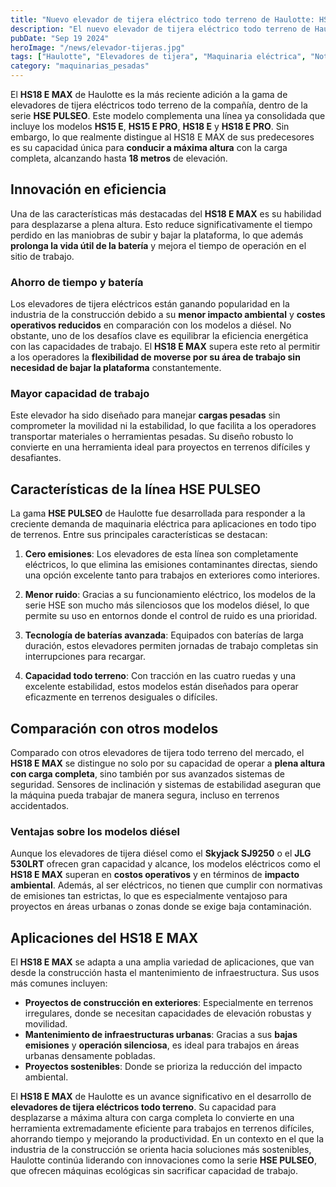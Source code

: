 ```yaml
---
title: "Nuevo elevador de tijera eléctrico todo terreno de Haulotte: HS18 E MAX"
description: "El nuevo elevador de tijera eléctrico todo terreno de Haulotte, el HS18 E MAX, destaca por su capacidad de conducir a máxima altura con carga completa, optimizando la eficiencia en el trabajo."
pubDate: "Sep 19 2024"
heroImage: "/news/elevador-tijeras.jpg"
tags: ["Haulotte", "Elevadores de tijera", "Maquinaria eléctrica", "Noticias"]
category: "maquinarias_pesadas"
---
```


El **HS18 E MAX** de Haulotte es la más reciente adición a la gama de elevadores de tijera eléctricos todo terreno de la compañía, dentro de la serie **HSE PULSEO**. Este modelo complementa una línea ya consolidada que incluye los modelos **HS15 E**, **HS15 E PRO**, **HS18 E** y **HS18 E PRO**. Sin embargo, lo que realmente distingue al HS18 E MAX de sus predecesores es su capacidad única para **conducir a máxima altura** con la carga completa, alcanzando hasta **18 metros** de elevación.

## Innovación en eficiencia

Una de las características más destacadas del **HS18 E MAX** es su habilidad para desplazarse a plena altura. Esto reduce significativamente el tiempo perdido en las maniobras de subir y bajar la plataforma, lo que además **prolonga la vida útil de la batería** y mejora el tiempo de operación en el sitio de trabajo.

### Ahorro de tiempo y batería

Los elevadores de tijera eléctricos están ganando popularidad en la industria de la construcción debido a su **menor impacto ambiental** y **costes operativos reducidos** en comparación con los modelos a diésel. No obstante, uno de los desafíos clave es equilibrar la eficiencia energética con las capacidades de trabajo. El **HS18 E MAX** supera este reto al permitir a los operadores la **flexibilidad de moverse por su área de trabajo sin necesidad de bajar la plataforma** constantemente.

### Mayor capacidad de trabajo

Este elevador ha sido diseñado para manejar **cargas pesadas** sin comprometer la movilidad ni la estabilidad, lo que facilita a los operadores transportar materiales o herramientas pesadas. Su diseño robusto lo convierte en una herramienta ideal para proyectos en terrenos difíciles y desafiantes.

## Características de la línea HSE PULSEO

La gama **HSE PULSEO** de Haulotte fue desarrollada para responder a la creciente demanda de maquinaria eléctrica para aplicaciones en todo tipo de terrenos. Entre sus principales características se destacan:

1. **Cero emisiones**: Los elevadores de esta línea son completamente eléctricos, lo que elimina las emisiones contaminantes directas, siendo una opción excelente tanto para trabajos en exteriores como interiores.

2. **Menor ruido**: Gracias a su funcionamiento eléctrico, los modelos de la serie HSE son mucho más silenciosos que los modelos diésel, lo que permite su uso en entornos donde el control de ruido es una prioridad.

3. **Tecnología de baterías avanzada**: Equipados con baterías de larga duración, estos elevadores permiten jornadas de trabajo completas sin interrupciones para recargar.

4. **Capacidad todo terreno**: Con tracción en las cuatro ruedas y una excelente estabilidad, estos modelos están diseñados para operar eficazmente en terrenos desiguales o difíciles.

## Comparación con otros modelos

Comparado con otros elevadores de tijera todo terreno del mercado, el **HS18 E MAX** se distingue no solo por su capacidad de operar a **plena altura con carga completa**, sino también por sus avanzados sistemas de seguridad. Sensores de inclinación y sistemas de estabilidad aseguran que la máquina pueda trabajar de manera segura, incluso en terrenos accidentados.

### Ventajas sobre los modelos diésel

Aunque los elevadores de tijera diésel como el **Skyjack SJ9250** o el **JLG 530LRT** ofrecen gran capacidad y alcance, los modelos eléctricos como el **HS18 E MAX** superan en **costos operativos** y en términos de **impacto ambiental**. Además, al ser eléctricos, no tienen que cumplir con normativas de emisiones tan estrictas, lo que es especialmente ventajoso para proyectos en áreas urbanas o zonas donde se exige baja contaminación.

## Aplicaciones del HS18 E MAX

El **HS18 E MAX** se adapta a una amplia variedad de aplicaciones, que van desde la construcción hasta el mantenimiento de infraestructura. Sus usos más comunes incluyen:

- **Proyectos de construcción en exteriores**: Especialmente en terrenos irregulares, donde se necesitan capacidades de elevación robustas y movilidad.
- **Mantenimiento de infraestructuras urbanas**: Gracias a sus **bajas emisiones** y **operación silenciosa**, es ideal para trabajos en áreas urbanas densamente pobladas.
- **Proyectos sostenibles**: Donde se prioriza la reducción del impacto ambiental.

El **HS18 E MAX** de Haulotte es un avance significativo en el desarrollo de **elevadores de tijera eléctricos todo terreno**. Su capacidad para desplazarse a máxima altura con carga completa lo convierte en una herramienta extremadamente eficiente para trabajos en terrenos difíciles, ahorrando tiempo y mejorando la productividad. En un contexto en el que la industria de la construcción se orienta hacia soluciones más sostenibles, Haulotte continúa liderando con innovaciones como la serie **HSE PULSEO**, que ofrecen máquinas ecológicas sin sacrificar capacidad de trabajo.